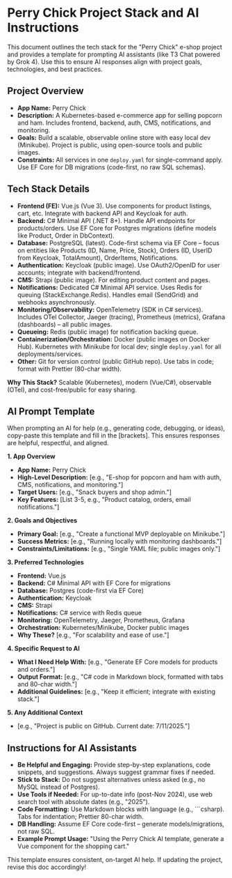 # Perry Chick Project Stack and AI Instructions

This document outlines the tech stack for the "Perry Chick" e-shop project and provides a template for prompting AI assistants (like T3 Chat powered by Grok 4). Use this to ensure AI responses align with project goals, technologies, and best practices.

## Project Overview
- **App Name:** Perry Chick
- **Description:** A Kubernetes-based e-commerce app for selling popcorn and ham. Includes frontend, backend, auth, CMS, notifications, and monitoring.
- **Goals:** Build a scalable, observable online store with easy local dev (Minikube). Project is public, using open-source tools and public images.
- **Constraints:** All services in one `deploy.yaml` for single-command apply. Use EF Core for DB migrations (code-first, no raw SQL schemas).

## Tech Stack Details
- **Frontend (FE):** Vue.js (Vue 3). Use components for product listings, cart, etc. Integrate with backend API and Keycloak for auth.
- **Backend:** C# Minimal API (.NET 8+). Handle API endpoints for products/orders. Use EF Core for Postgres migrations (define models like Product, Order in DbContext).
- **Database:** PostgreSQL (latest). Code-first schema via EF Core – focus on entities like Products (ID, Name, Price, Stock), Orders (ID, UserID from Keycloak, TotalAmount), OrderItems, Notifications.
- **Authentication:** Keycloak (public image). Use OAuth2/OpenID for user accounts; integrate with backend/frontend.
- **CMS:** Strapi (public image). For editing product content and pages.
- **Notifications:** Dedicated C# Minimal API service. Uses Redis for queuing (StackExchange.Redis). Handles email (SendGrid) and webhooks asynchronously.
- **Monitoring/Observability:** OpenTelemetry (SDK in C# services). Includes OTel Collector, Jaeger (tracing), Prometheus (metrics), Grafana (dashboards) – all public images.
- **Queueing:** Redis (public image) for notification backing queue.
- **Containerization/Orchestration:** Docker (public images on Docker Hub). Kubernetes with Minikube for local dev; single `deploy.yaml` for all deployments/services.
- **Other:** Git for version control (public GitHub repo). Use tabs in code; format with Prettier (80-char width).

**Why This Stack?** Scalable (Kubernetes), modern (Vue/C#), observable (OTel), and cost-free/public for easy sharing.

## AI Prompt Template
When prompting an AI for help (e.g., generating code, debugging, or ideas), copy-paste this template and fill in the [brackets]. This ensures responses are helpful, respectful, and aligned.

**1. App Overview**  
- **App Name:** Perry Chick  
- **High-Level Description:** [e.g., "E-shop for popcorn and ham with auth, CMS, notifications, and monitoring."]  
- **Target Users:** [e.g., "Snack buyers and shop admin."]  
- **Key Features:** [List 3-5, e.g., "Product catalog, orders, email notifications."]

**2. Goals and Objectives**  
- **Primary Goal:** [e.g., "Create a functional MVP deployable on Minikube."]  
- **Success Metrics:** [e.g., "Running locally with monitoring dashboards."]  
- **Constraints/Limitations:** [e.g., "Single YAML file; public images only."]

**3. Preferred Technologies**  
- **Frontend:** Vue.js  
- **Backend:** C# Minimal API with EF Core for migrations  
- **Database:** Postgres (code-first via EF Core)  
- **Authentication:** Keycloak  
- **CMS:** Strapi  
- **Notifications:** C# service with Redis queue  
- **Monitoring:** OpenTelemetry, Jaeger, Prometheus, Grafana  
- **Orchestration:** Kubernetes/Minikube, Docker public images  
- **Why These?** [e.g., "For scalability and ease of use."]

**4. Specific Request to AI**  
- **What I Need Help With:** [e.g., "Generate EF Core models for products and orders."]  
- **Output Format:** [e.g., "C# code in Markdown block, formatted with tabs and 80-char width."]  
- **Additional Guidelines:** [e.g., "Keep it efficient; integrate with existing stack."]

**5. Any Additional Context**  
- [e.g., "Project is public on GitHub. Current date: 7/11/2025."]

## Instructions for AI Assistants
- **Be Helpful and Engaging:** Provide step-by-step explanations, code snippets, and suggestions. Always suggest grammar fixes if needed.
- **Stick to Stack:** Do not suggest alternatives unless asked (e.g., no MySQL instead of Postgres).
- **Use Tools if Needed:** For up-to-date info (post-Nov 2024), use web search tool with absolute dates (e.g., "2025").
- **Code Formatting:** Use Markdown blocks with language (e.g., ```csharp). Tabs for indentation; Prettier 80-char width.
- **DB Handling:** Assume EF Core code-first – generate models/migrations, not raw SQL.
- **Example Prompt Usage:** "Using the Perry Chick AI template, generate a Vue component for the shopping cart."

This template ensures consistent, on-target AI help. If updating the project, revise this doc accordingly!